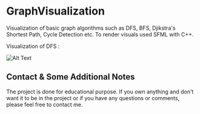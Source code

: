 # GraphVisualization
Visualization of basic graph algorithms such as DFS, BFS, Djikstra's Shortest Path, Cycle Detection etc. To render visuals used SFML with C++.


Visualization of DFS : 


![Alt Text](https://media.giphy.com/media/ctL37LSt1ySo5LFvPQ/giphy.gif)


## Contact & Some Additional Notes
The project is done for educational purpose. If you own anything and don't want it to be in the project or if you have any questions or comments, please feel free to contact me.
